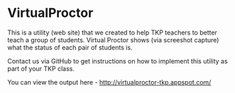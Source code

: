 VirtualProctor
==============

This is a utility (web site) that we created to help TKP teachers to better teach a group of students. 
Virtual Proctor shows (via screeshot capture) what the status of each pair of students is.

Contact us via GitHub to get instructions on how to implement this utility as part of your TKP class.

You can view the output here - http://virtualproctor-tkp.appspot.com/ 
